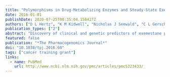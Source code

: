 ```yaml
---
title: "Polymorphisms in Drug-Metabolizing Enzymes and Steady-State Exemestane Concentration in Postmenopausal Patients with Breast Cancer"
date: 2016-01-01
publishDate: 2020-07-25T00:35:04.158427Z
authors: ["D L Hertz", "K M Kidwell", "Nicholas J Seewald", "C L Gersch", "Z Desta", "D A Flockhart", "A-M Storniolo", "V Stearns", "T C Skaar", "D F Hayes", "N L Henry", "J M Rae"]
publication_types: ["2"]
abstract: "Discovery of clinical and genetic predictors of exemestane pharmacokinetics was attempted in 246 postmenopausal patients with breast cancer enrolled on a prospective clinical study. A sample was collected 2 h after exemestane dosing at a 1- or 3-month study visit to measure drug concentration. The primary hypothesis was that patients carrying the low-activity CYP3A4*22 (rs35599367) single-nucleotide polymorphism (SNP) would have greater exemestane concentration. Additional SNPs in genes relevant to exemestane metabolism (CYP1A1/2, CYP1B1, CYP3A4, CYP4A11, AKR1C3/4, AKR7A2) were screened in secondary analyses and adjusted for clinical covariates. CYP3A4*22 was associated with a 54% greater exemestane concentration (P<0.01). Concentration was greater in patients who reported White race, had elevated aminotransferases, renal insufficiency, lower body mass index and had not received chemotherapy (all P<0.05), and CYP3A4*22 maintained significance after adjustment for covariates (P<0.01). These genetic and clinical predictors of exemestane concentration may be useful for treatment individualization in patients with breast cancer."
featured: false
publication: "*The Pharmacogenomics Journal*"
doi: "10.1038/tpj.2016.60"
tags: ["cancer training grant"]
links:
  - name: PubMed
    url: http://www.ncbi.nlm.nih.gov/pmc/articles/pmc5323433/
---
```

